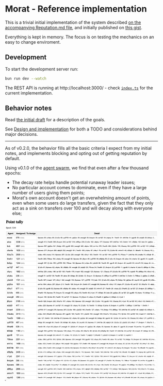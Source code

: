 # Morat - Reference implementation

This is a trivial initial implementation of the system described [on the accompanying Reputation.md file](Reputation.md), and initially published on [this gist](https://gist.github.com/ricardojmendez/f63e50203486df54cd779971edab5681).

Everything is kept in memory. The focus is on testing the mechanics on an easy to change enviroment.


## Development

To start the development server run:

```bash
bun run dev --watch
```

The REST API is running at http://localhost:3000/ - check [`index.ts`](src/index.ts) for the current implementation.

## Behavior notes

Read [the initial draft](Reputation.md) for a description of the goals.

See [Design and implementation](Design-And-Implementation.md) for both a TODO and considerations behind major decisions.

---

As of v0.2.0, the behavior fills all the basic criteria I expect from my initial notes, and implements blocking and opting out of getting reputation by default.

Using v0.1.0 of the [agent swarm](https://github.com/Numergent/morat-agents/tree/v0.1.0), we find that even after a few thousand epochs:

- The decay rate helps handle potential runaway leader issues;
- No particular account comes to dominate, even if they have a large number of users giving them points;
- Morat's own account doesn't get an overwhelming amount of points, even when some users do large transfers, given the fact that they only act as a sink on transfers over 100 and will decay along with everyone else;

![Point tally](images/tally-screenshot-0.1.0.png)

